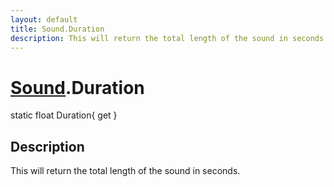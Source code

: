 ```yaml
---
layout: default
title: Sound.Duration
description: This will return the total length of the sound in seconds.
---
```

# [Sound]({{site.url}}/Pages/Reference/Sound.html).Duration

<div class='signature' markdown='1'>
static float Duration{ get }
</div>

## Description
This will return the total length of the sound in
seconds.

